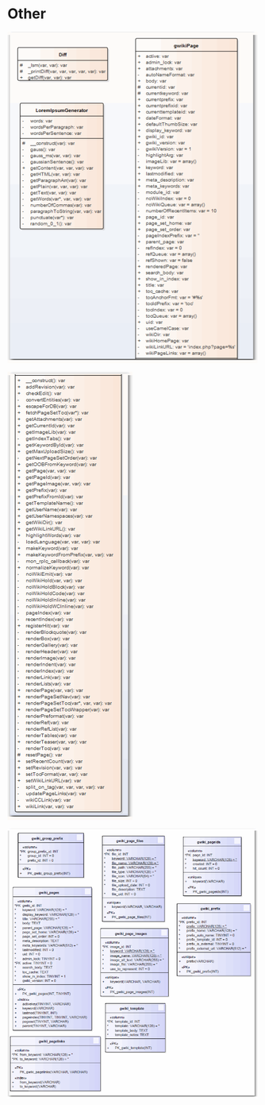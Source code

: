 # Other

![](.gitbook/assets/classes001.png)

![](.gitbook/assets/classes002.png)

![](.gitbook/assets/db001b.png)

